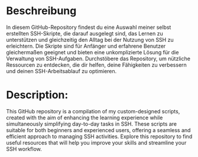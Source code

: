 # Beschreibung
In diesem GitHub-Repository findest du eine Auswahl meiner selbst erstellten SSH-Skripte, die darauf ausgelegt sind, das Lernen zu unterstützen und gleichzeitig den Alltag bei der Nutzung von SSH zu erleichtern. Die Skripte sind für Anfänger und erfahrene Benutzer gleichermaßen geeignet und bieten eine unkomplizierte Lösung für die Verwaltung von SSH-Aufgaben. Durchstöbere das Repository, um nützliche Ressourcen zu entdecken, die dir helfen, deine Fähigkeiten zu verbessern und deinen SSH-Arbeitsablauf zu optimieren.


# Description: 

This GitHub repository is a compilation of my custom-designed scripts, created with the aim of enhancing the learning experience while simultaneously simplifying day-to-day tasks in SSH. These scripts are suitable for both beginners and experienced users, offering a seamless and efficient approach to managing SSH activities. Explore this repository to find useful resources that will help you improve your skills and streamline your SSH workflow.
